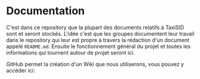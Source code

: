 # Documentation

C'est dans ce repository que la plupart des documents relatifs à TaxiSID sont et seront stockés. L'idée c'est que les groupes documentent leur travail dans le repository qui leur est propre à travers la rédaction d'un document appelé ``README.md``. Ensuite le fonctionnement général du projet et toutes les informations qui tournent autour de projet seront ici.

GitHub permet la création d'un Wiki que nous utiliserons, vous pouvez y accéder ici: 
